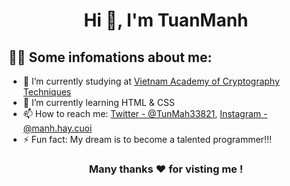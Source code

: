 

<h1 align="center">Hi 👋, I'm TuanManh</a></h1>

## 💁‍♂️ Some infomations about me: <br>

- 🔭 I’m currently studying at [Vietnam Academy of Cryptography Techniques](http://actvn.edu.vn/)
- 🌱 I’m currently learning HTML & CSS
- 📫 How to reach me: [Twitter - @TunMah33821](https://twitter.com/TunMah33821), [Instagram - @manh.hay.cuoi](https://www.instagram.com/manh.hay.cuoi/)
- ⚡ Fun fact: My dream is to become a talented programmer!!!
  

<h3 align="center">
Many thanks ❤️ for visting me !
</h3>
